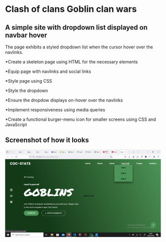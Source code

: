 # Clash of clans Goblin clan wars

## A simple site with dropdown list displayed on navbar hover

The page exhibits a styled dropdown list when the cursor hover over the navlinks.

*Create a skeleton page using HTML for the necessary elements

*Equip page with navlinks and social links

*Style page using CSS

*Style the dropdown

*Ensure the dropdow displays on-hover over the navlinks

*Implement responsiveness using media queries

*Create a functional burger-menu icon for smaller screens using CSS and JavaScript

## Screenshot of how it looks
<img src="screenshot/Screenshot (97).png" alt="project-screen">
